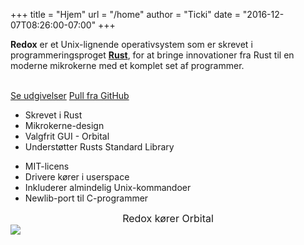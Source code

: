 +++
title = "Hjem"
url = "/home"
author = "Ticki"
date = "2016-12-07T08:26:00-07:00"
+++
<div class="row install-row">
  <div class="col-md-8">
    <p class="pitch">
      <b>Redox</b> er et Unix-lignende operativsystem som er skrevet i programmeringsproget <a style="color: inherit;" href="https://www.rust-lang.org/"><b>Rust</b></a>,
      for at bringe innovationer fra Rust til en moderne mikrokerne med et komplet set af programmer.
    </p>
  </div>
  <div class="col-md-4 install-box">
    <br/>
    <a class="btn btn-primary" href="https://github.com/redox-os/redox/releases">Se udgivelser</a>
    <a class="btn btn-default" href="https://github.com/redox-os/redox/">Pull fra GitHub</a>
  </div>
</div>
<div class="row features">
  <div class="col-md-6">
    <ul class="laundry-list" style="margin-bottom: 0px;">
      <li>Skrevet i Rust</li>
      <li>Mikrokerne-design</li>
      <li>Valgfrit GUI - Orbital</li>
      <li>Understøtter Rusts Standard Library</li>
    </ul>
  </div>
  <div class="col-md-6">
    <ul class="laundry-list">
      <li>MIT-licens</li>
      <li>Drivere kører i userspace</li>
      <li>Inkluderer almindelig Unix-kommandoer</li>
      <li>Newlib-port til C-programmer</li>
    </ul>
  </div>
</div>
<div class="row features">
  <div class="col-sm-12">
    <div style="font-size: 16px; text-align: center;">
      Redox kører Orbital
    </div>
    <a href="https://i.imgur.com/MJqsqYo.png">
      <img class="img-responsive" src="https://i.imgur.com/MJqsqYo.png"/>
    </a>
  </div>
</div>

